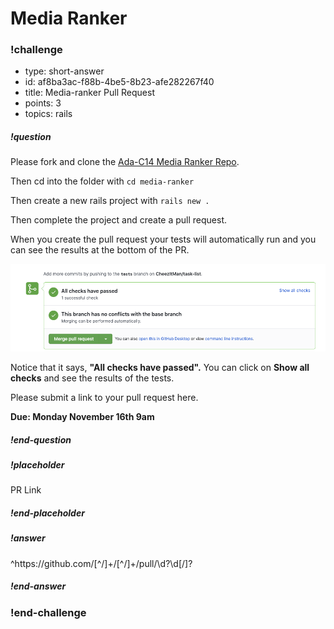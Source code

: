 # Media Ranker

<!-- >>>>>>>>>>>>>>>>>>>>>> BEGIN CHALLENGE >>>>>>>>>>>>>>>>>>>>>> -->
<!-- Replace everything in square brackets [] and remove brackets  -->


### !challenge

* type: short-answer
* id: af8ba3ac-f88b-4be5-8b23-afe282267f40
* title: Media-ranker Pull Request
* points: 3
* topics: rails

##### !question

Please fork and clone the [Ada-C14 Media Ranker Repo](https://github.com/Ada-C14/media-ranker).

Then cd into the folder with `cd media-ranker`

Then create a new rails project with `rails new .`

Then complete the project and create a pull request. 

When you create the pull request your tests will automatically run and you can see the results at the bottom of the PR.

![Pull Request](images/automatic-tests.png)

Notice that it says, **"All checks have passed".** You can  click on **Show all checks** and see the results of the tests.

Please submit a link to your pull request here.

**Due:  Monday November 16th 9am**

##### !end-question

##### !placeholder

PR Link

##### !end-placeholder

##### !answer

^https:\/\/github\.com\/[^\/]+\/[^\/]+\/pull\/\d?\d[\/]?

##### !end-answer

<!-- other optional sections -->
<!-- !hint - !end-hint (markdown, users can see after a failed attempt) -->
<!-- !rubric - !end-rubric (markdown, instructors can see while scoring a checkpoint) -->
<!-- !explanation - !end-explanation (markdown, students can see after answering correctly) -->

### !end-challenge

<!-- ======================= END CHALLENGE ======================= -->
